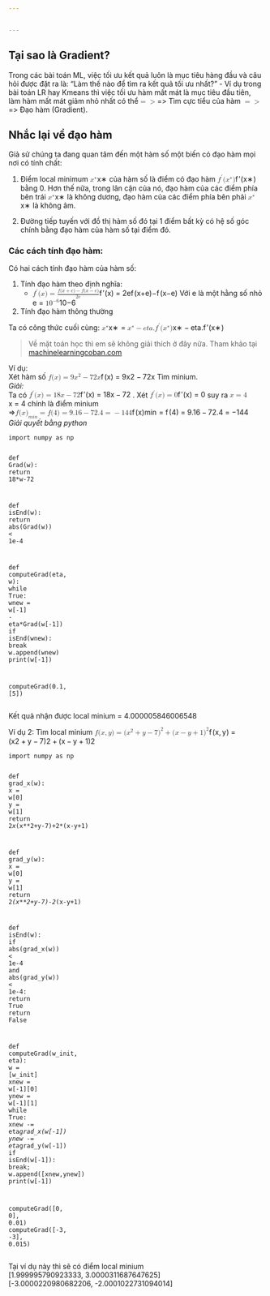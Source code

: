 ```yaml
---


---
```


<h2 id="tại-sao-là-gradient">Tại sao là Gradient?</h2>
<p>Trong các bài toán ML, việc tối ưu kết quả luôn là mục tiêu hàng đầu và câu hỏi được đặt ra là: “Làm thế nào để tìm ra kết quả tối ưu nhất?” - Ví dụ trong bài toán LR hay Kmeans thì việc tối ưu hàm mất mát là mục tiêu đầu tiên, làm hàm mất mát giảm nhỏ nhất có thể<span class="katex--inline"><span class="katex"><span class="katex-mathml"><math><semantics><mrow><mo>=</mo><mo>&gt;</mo></mrow><annotation encoding="application/x-tex">=&gt;</annotation></semantics></math></span><span class="katex-html" aria-hidden="true"><span class="base"><span class="strut" style="height: 0.36687em; vertical-align: 0em;"></span><span class="mrel">=</span></span><span class="base"><span class="strut" style="height: 0.5782em; vertical-align: -0.0391em;"></span><span class="mrel">&gt;</span></span></span></span></span> Tìm cực tiểu của hàm <span class="katex--inline"><span class="katex"><span class="katex-mathml"><math><semantics><mrow><mo>=</mo><mo>&gt;</mo></mrow><annotation encoding="application/x-tex">=&gt;</annotation></semantics></math></span><span class="katex-html" aria-hidden="true"><span class="base"><span class="strut" style="height: 0.36687em; vertical-align: 0em;"></span><span class="mrel">=</span></span><span class="base"><span class="strut" style="height: 0.5782em; vertical-align: -0.0391em;"></span><span class="mrel">&gt;</span></span></span></span></span> Đạo hàm (Gradient).</p>
<h2 id="nhắc-lại-về-đạo-hàm">Nhắc lại về đạo hàm</h2>
<p>Giả sử chúng ta đang quan tâm đến một hàm số một biến có đạo hàm mọi nơi có tính chất:</p>
<ol>
<li>
<p>Điểm local minimum  <span class="katex--inline"><span class="katex"><span class="katex-mathml"><math><semantics><mrow><msup><mi>x</mi><mo>∗</mo></msup></mrow><annotation encoding="application/x-tex">x^*</annotation></semantics></math></span><span class="katex-html" aria-hidden="true"><span class="base"><span class="strut" style="height: 0.688696em; vertical-align: 0em;"></span><span class="mord"><span class="mord mathdefault">x</span><span class="msupsub"><span class="vlist-t"><span class="vlist-r"><span class="vlist" style="height: 0.688696em;"><span class="" style="top: -3.063em; margin-right: 0.05em;"><span class="pstrut" style="height: 2.7em;"></span><span class="sizing reset-size6 size3 mtight"><span class="mbin mtight">∗</span></span></span></span></span></span></span></span></span></span></span></span>  của hàm số là điểm có đạo hàm  <span class="katex--inline"><span class="katex"><span class="katex-mathml"><math><semantics><mrow><msup><mi>f</mi><mo mathvariant="normal">′</mo></msup><mo stretchy="false">(</mo><msup><mi>x</mi><mo>∗</mo></msup><mo stretchy="false">)</mo></mrow><annotation encoding="application/x-tex">f'(x^*)</annotation></semantics></math></span><span class="katex-html" aria-hidden="true"><span class="base"><span class="strut" style="height: 1.00189em; vertical-align: -0.25em;"></span><span class="mord"><span class="mord mathdefault" style="margin-right: 0.10764em;">f</span><span class="msupsub"><span class="vlist-t"><span class="vlist-r"><span class="vlist" style="height: 0.751892em;"><span class="" style="top: -3.063em; margin-right: 0.05em;"><span class="pstrut" style="height: 2.7em;"></span><span class="sizing reset-size6 size3 mtight"><span class="mord mtight"><span class="mord mtight">′</span></span></span></span></span></span></span></span></span><span class="mopen">(</span><span class="mord"><span class="mord mathdefault">x</span><span class="msupsub"><span class="vlist-t"><span class="vlist-r"><span class="vlist" style="height: 0.688696em;"><span class="" style="top: -3.063em; margin-right: 0.05em;"><span class="pstrut" style="height: 2.7em;"></span><span class="sizing reset-size6 size3 mtight"><span class="mbin mtight">∗</span></span></span></span></span></span></span></span><span class="mclose">)</span></span></span></span></span>  bằng 0. Hơn thế nữa, trong lân cận của nó, đạo hàm của các điểm phía bên trái  <span class="katex--inline"><span class="katex"><span class="katex-mathml"><math><semantics><mrow><msup><mi>x</mi><mo>∗</mo></msup></mrow><annotation encoding="application/x-tex">x^*</annotation></semantics></math></span><span class="katex-html" aria-hidden="true"><span class="base"><span class="strut" style="height: 0.688696em; vertical-align: 0em;"></span><span class="mord"><span class="mord mathdefault">x</span><span class="msupsub"><span class="vlist-t"><span class="vlist-r"><span class="vlist" style="height: 0.688696em;"><span class="" style="top: -3.063em; margin-right: 0.05em;"><span class="pstrut" style="height: 2.7em;"></span><span class="sizing reset-size6 size3 mtight"><span class="mbin mtight">∗</span></span></span></span></span></span></span></span></span></span></span></span>  là không dương, đạo hàm của các điểm phía bên phải  <span class="katex--inline"><span class="katex"><span class="katex-mathml"><math><semantics><mrow><msup><mi>x</mi><mo>∗</mo></msup></mrow><annotation encoding="application/x-tex">x^*</annotation></semantics></math></span><span class="katex-html" aria-hidden="true"><span class="base"><span class="strut" style="height: 0.688696em; vertical-align: 0em;"></span><span class="mord"><span class="mord mathdefault">x</span><span class="msupsub"><span class="vlist-t"><span class="vlist-r"><span class="vlist" style="height: 0.688696em;"><span class="" style="top: -3.063em; margin-right: 0.05em;"><span class="pstrut" style="height: 2.7em;"></span><span class="sizing reset-size6 size3 mtight"><span class="mbin mtight">∗</span></span></span></span></span></span></span></span></span></span></span></span>  là không âm.</p>
</li>
<li>
<p>Đường tiếp tuyến với đồ thị hàm số đó tại 1 điểm bất kỳ có hệ số góc chính bằng đạo hàm của hàm số tại điểm đó.</p>
</li>
</ol>
<h3 id="các-cách-tính-đạo-hàm">Các cách tính đạo hàm:</h3>
<p>Có hai cách tính đạo hàm của hàm số:</p>
<ol>
<li>Tính đạo hàm theo định nghĩa:
<ul>
<li><span class="katex--inline"><span class="katex"><span class="katex-mathml"><math><semantics><mrow><msup><mi>f</mi><mo mathvariant="normal">′</mo></msup><mo stretchy="false">(</mo><mi>x</mi><mo stretchy="false">)</mo><mo>=</mo><mfrac><mrow><mi>f</mi><mo stretchy="false">(</mo><mi>x</mi><mo>+</mo><mi>e</mi><mo stretchy="false">)</mo><mo>−</mo><mi>f</mi><mo stretchy="false">(</mo><mi>x</mi><mo>−</mo><mi>e</mi><mo stretchy="false">)</mo></mrow><mrow><mn>2</mn><mi>e</mi></mrow></mfrac></mrow><annotation encoding="application/x-tex">f'(x) = \frac{f(x+e) - f(x-e)}{2e}</annotation></semantics></math></span><span class="katex-html" aria-hidden="true"><span class="base"><span class="strut" style="height: 1.00189em; vertical-align: -0.25em;"></span><span class="mord"><span class="mord mathdefault" style="margin-right: 0.10764em;">f</span><span class="msupsub"><span class="vlist-t"><span class="vlist-r"><span class="vlist" style="height: 0.751892em;"><span class="" style="top: -3.063em; margin-right: 0.05em;"><span class="pstrut" style="height: 2.7em;"></span><span class="sizing reset-size6 size3 mtight"><span class="mord mtight"><span class="mord mtight">′</span></span></span></span></span></span></span></span></span><span class="mopen">(</span><span class="mord mathdefault">x</span><span class="mclose">)</span><span class="mspace" style="margin-right: 0.277778em;"></span><span class="mrel">=</span><span class="mspace" style="margin-right: 0.277778em;"></span></span><span class="base"><span class="strut" style="height: 1.355em; vertical-align: -0.345em;"></span><span class="mord"><span class="mopen nulldelimiter"></span><span class="mfrac"><span class="vlist-t vlist-t2"><span class="vlist-r"><span class="vlist" style="height: 1.01em;"><span class="" style="top: -2.655em;"><span class="pstrut" style="height: 3em;"></span><span class="sizing reset-size6 size3 mtight"><span class="mord mtight"><span class="mord mtight">2</span><span class="mord mathdefault mtight">e</span></span></span></span><span class="" style="top: -3.23em;"><span class="pstrut" style="height: 3em;"></span><span class="frac-line" style="border-bottom-width: 0.04em;"></span></span><span class="" style="top: -3.485em;"><span class="pstrut" style="height: 3em;"></span><span class="sizing reset-size6 size3 mtight"><span class="mord mtight"><span class="mord mathdefault mtight" style="margin-right: 0.10764em;">f</span><span class="mopen mtight">(</span><span class="mord mathdefault mtight">x</span><span class="mbin mtight">+</span><span class="mord mathdefault mtight">e</span><span class="mclose mtight">)</span><span class="mbin mtight">−</span><span class="mord mathdefault mtight" style="margin-right: 0.10764em;">f</span><span class="mopen mtight">(</span><span class="mord mathdefault mtight">x</span><span class="mbin mtight">−</span><span class="mord mathdefault mtight">e</span><span class="mclose mtight">)</span></span></span></span></span><span class="vlist-s">​</span></span><span class="vlist-r"><span class="vlist" style="height: 0.345em;"><span class=""></span></span></span></span></span><span class="mclose nulldelimiter"></span></span></span></span></span></span> Với e là một hằng số nhỏ e = <span class="katex--inline"><span class="katex"><span class="katex-mathml"><math><semantics><mrow><mn>1</mn><msup><mn>0</mn><mrow><mo>−</mo><mn>6</mn></mrow></msup></mrow><annotation encoding="application/x-tex">10^{-6}</annotation></semantics></math></span><span class="katex-html" aria-hidden="true"><span class="base"><span class="strut" style="height: 0.814108em; vertical-align: 0em;"></span><span class="mord">1</span><span class="mord"><span class="mord">0</span><span class="msupsub"><span class="vlist-t"><span class="vlist-r"><span class="vlist" style="height: 0.814108em;"><span class="" style="top: -3.063em; margin-right: 0.05em;"><span class="pstrut" style="height: 2.7em;"></span><span class="sizing reset-size6 size3 mtight"><span class="mord mtight"><span class="mord mtight">−</span><span class="mord mtight">6</span></span></span></span></span></span></span></span></span></span></span></span></span></li>
</ul>
</li>
<li>Tính đạo hàm thông thường</li>
</ol>
<p>Ta có công thức cuối cùng: <span class="katex--inline"><span class="katex"><span class="katex-mathml"><math><semantics><mrow><msup><mi>x</mi><mo>∗</mo></msup></mrow><annotation encoding="application/x-tex">x^*</annotation></semantics></math></span><span class="katex-html" aria-hidden="true"><span class="base"><span class="strut" style="height: 0.688696em; vertical-align: 0em;"></span><span class="mord"><span class="mord mathdefault">x</span><span class="msupsub"><span class="vlist-t"><span class="vlist-r"><span class="vlist" style="height: 0.688696em;"><span class="" style="top: -3.063em; margin-right: 0.05em;"><span class="pstrut" style="height: 2.7em;"></span><span class="sizing reset-size6 size3 mtight"><span class="mbin mtight">∗</span></span></span></span></span></span></span></span></span></span></span></span> = <span class="katex--inline"><span class="katex"><span class="katex-mathml"><math><semantics><mrow><msup><mi>x</mi><mo>∗</mo></msup><mo>−</mo><mi>e</mi><mi>t</mi><mi>a</mi><mi mathvariant="normal">.</mi><msup><mi>f</mi><mo mathvariant="normal">′</mo></msup><mo stretchy="false">(</mo><msup><mi>x</mi><mo>∗</mo></msup><mo stretchy="false">)</mo></mrow><annotation encoding="application/x-tex">x^* - eta.f'(x^*)</annotation></semantics></math></span><span class="katex-html" aria-hidden="true"><span class="base"><span class="strut" style="height: 0.772026em; vertical-align: -0.08333em;"></span><span class="mord"><span class="mord mathdefault">x</span><span class="msupsub"><span class="vlist-t"><span class="vlist-r"><span class="vlist" style="height: 0.688696em;"><span class="" style="top: -3.063em; margin-right: 0.05em;"><span class="pstrut" style="height: 2.7em;"></span><span class="sizing reset-size6 size3 mtight"><span class="mbin mtight">∗</span></span></span></span></span></span></span></span><span class="mspace" style="margin-right: 0.222222em;"></span><span class="mbin">−</span><span class="mspace" style="margin-right: 0.222222em;"></span></span><span class="base"><span class="strut" style="height: 1.00189em; vertical-align: -0.25em;"></span><span class="mord mathdefault">e</span><span class="mord mathdefault">t</span><span class="mord mathdefault">a</span><span class="mord">.</span><span class="mord"><span class="mord mathdefault" style="margin-right: 0.10764em;">f</span><span class="msupsub"><span class="vlist-t"><span class="vlist-r"><span class="vlist" style="height: 0.751892em;"><span class="" style="top: -3.063em; margin-right: 0.05em;"><span class="pstrut" style="height: 2.7em;"></span><span class="sizing reset-size6 size3 mtight"><span class="mord mtight"><span class="mord mtight">′</span></span></span></span></span></span></span></span></span><span class="mopen">(</span><span class="mord"><span class="mord mathdefault">x</span><span class="msupsub"><span class="vlist-t"><span class="vlist-r"><span class="vlist" style="height: 0.688696em;"><span class="" style="top: -3.063em; margin-right: 0.05em;"><span class="pstrut" style="height: 2.7em;"></span><span class="sizing reset-size6 size3 mtight"><span class="mbin mtight">∗</span></span></span></span></span></span></span></span><span class="mclose">)</span></span></span></span></span></p>
<blockquote>
<p>Về mặt toán học thì em sẽ không giải thích ở đây nữa. Tham khảo tại <a href="http://machinelearningcoban.com">machinelearningcoban.com</a></p>
</blockquote>
<p>Ví dụ:<br>
Xét hàm số <span class="katex--inline"><span class="katex"><span class="katex-mathml"><math><semantics><mrow><mi>f</mi><mo stretchy="false">(</mo><mi>x</mi><mo stretchy="false">)</mo><mo>=</mo><mn>9</mn><msup><mi>x</mi><mn>2</mn></msup><mo>−</mo><mn>72</mn><mi>x</mi></mrow><annotation encoding="application/x-tex">f(x) = 9x^2 - 72x</annotation></semantics></math></span><span class="katex-html" aria-hidden="true"><span class="base"><span class="strut" style="height: 1em; vertical-align: -0.25em;"></span><span class="mord mathdefault" style="margin-right: 0.10764em;">f</span><span class="mopen">(</span><span class="mord mathdefault">x</span><span class="mclose">)</span><span class="mspace" style="margin-right: 0.277778em;"></span><span class="mrel">=</span><span class="mspace" style="margin-right: 0.277778em;"></span></span><span class="base"><span class="strut" style="height: 0.897438em; vertical-align: -0.08333em;"></span><span class="mord">9</span><span class="mord"><span class="mord mathdefault">x</span><span class="msupsub"><span class="vlist-t"><span class="vlist-r"><span class="vlist" style="height: 0.814108em;"><span class="" style="top: -3.063em; margin-right: 0.05em;"><span class="pstrut" style="height: 2.7em;"></span><span class="sizing reset-size6 size3 mtight"><span class="mord mtight">2</span></span></span></span></span></span></span></span><span class="mspace" style="margin-right: 0.222222em;"></span><span class="mbin">−</span><span class="mspace" style="margin-right: 0.222222em;"></span></span><span class="base"><span class="strut" style="height: 0.64444em; vertical-align: 0em;"></span><span class="mord">7</span><span class="mord">2</span><span class="mord mathdefault">x</span></span></span></span></span> Tìm minium.<br>
<em>Giải:</em><br>
Ta có <span class="katex--inline"><span class="katex"><span class="katex-mathml"><math><semantics><mrow><msup><mi>f</mi><mo mathvariant="normal">′</mo></msup><mo stretchy="false">(</mo><mi>x</mi><mo stretchy="false">)</mo><mo>=</mo><mn>18</mn><mi>x</mi><mo>−</mo><mn>72</mn></mrow><annotation encoding="application/x-tex">f'(x) = 18x - 72</annotation></semantics></math></span><span class="katex-html" aria-hidden="true"><span class="base"><span class="strut" style="height: 1.00189em; vertical-align: -0.25em;"></span><span class="mord"><span class="mord mathdefault" style="margin-right: 0.10764em;">f</span><span class="msupsub"><span class="vlist-t"><span class="vlist-r"><span class="vlist" style="height: 0.751892em;"><span class="" style="top: -3.063em; margin-right: 0.05em;"><span class="pstrut" style="height: 2.7em;"></span><span class="sizing reset-size6 size3 mtight"><span class="mord mtight"><span class="mord mtight">′</span></span></span></span></span></span></span></span></span><span class="mopen">(</span><span class="mord mathdefault">x</span><span class="mclose">)</span><span class="mspace" style="margin-right: 0.277778em;"></span><span class="mrel">=</span><span class="mspace" style="margin-right: 0.277778em;"></span></span><span class="base"><span class="strut" style="height: 0.72777em; vertical-align: -0.08333em;"></span><span class="mord">1</span><span class="mord">8</span><span class="mord mathdefault">x</span><span class="mspace" style="margin-right: 0.222222em;"></span><span class="mbin">−</span><span class="mspace" style="margin-right: 0.222222em;"></span></span><span class="base"><span class="strut" style="height: 0.64444em; vertical-align: 0em;"></span><span class="mord">7</span><span class="mord">2</span></span></span></span></span> . Xét <span class="katex--inline"><span class="katex"><span class="katex-mathml"><math><semantics><mrow><msup><mi>f</mi><mo mathvariant="normal">′</mo></msup><mo stretchy="false">(</mo><mi>x</mi><mo stretchy="false">)</mo><mo>=</mo><mn>0</mn></mrow><annotation encoding="application/x-tex">f'(x) = 0</annotation></semantics></math></span><span class="katex-html" aria-hidden="true"><span class="base"><span class="strut" style="height: 1.00189em; vertical-align: -0.25em;"></span><span class="mord"><span class="mord mathdefault" style="margin-right: 0.10764em;">f</span><span class="msupsub"><span class="vlist-t"><span class="vlist-r"><span class="vlist" style="height: 0.751892em;"><span class="" style="top: -3.063em; margin-right: 0.05em;"><span class="pstrut" style="height: 2.7em;"></span><span class="sizing reset-size6 size3 mtight"><span class="mord mtight"><span class="mord mtight">′</span></span></span></span></span></span></span></span></span><span class="mopen">(</span><span class="mord mathdefault">x</span><span class="mclose">)</span><span class="mspace" style="margin-right: 0.277778em;"></span><span class="mrel">=</span><span class="mspace" style="margin-right: 0.277778em;"></span></span><span class="base"><span class="strut" style="height: 0.64444em; vertical-align: 0em;"></span><span class="mord">0</span></span></span></span></span> suy ra <span class="katex--inline"><span class="katex"><span class="katex-mathml"><math><semantics><mrow><mi>x</mi><mo>=</mo><mn>4</mn></mrow><annotation encoding="application/x-tex">x = 4</annotation></semantics></math></span><span class="katex-html" aria-hidden="true"><span class="base"><span class="strut" style="height: 0.43056em; vertical-align: 0em;"></span><span class="mord mathdefault">x</span><span class="mspace" style="margin-right: 0.277778em;"></span><span class="mrel">=</span><span class="mspace" style="margin-right: 0.277778em;"></span></span><span class="base"><span class="strut" style="height: 0.64444em; vertical-align: 0em;"></span><span class="mord">4</span></span></span></span></span> chính là điểm minium<br>
=&gt;<span class="katex--inline"><span class="katex"><span class="katex-mathml"><math><semantics><mrow><mi>f</mi><mo stretchy="false">(</mo><mi>x</mi><msub><mo stretchy="false">)</mo><mrow><mi>m</mi><mi>i</mi><mi>n</mi></mrow></msub><mo>=</mo><mi>f</mi><mo stretchy="false">(</mo><mn>4</mn><mo stretchy="false">)</mo><mo>=</mo><mn>9.16</mn><mo>−</mo><mn>72.4</mn><mo>=</mo><mo>−</mo><mn>144</mn></mrow><annotation encoding="application/x-tex">f(x)_{min} = f(4) = 9.16 - 72.4 = -144</annotation></semantics></math></span><span class="katex-html" aria-hidden="true"><span class="base"><span class="strut" style="height: 1em; vertical-align: -0.25em;"></span><span class="mord mathdefault" style="margin-right: 0.10764em;">f</span><span class="mopen">(</span><span class="mord mathdefault">x</span><span class="mclose"><span class="mclose">)</span><span class="msupsub"><span class="vlist-t vlist-t2"><span class="vlist-r"><span class="vlist" style="height: 0.311664em;"><span class="" style="top: -2.55em; margin-left: 0em; margin-right: 0.05em;"><span class="pstrut" style="height: 2.7em;"></span><span class="sizing reset-size6 size3 mtight"><span class="mord mtight"><span class="mord mathdefault mtight">m</span><span class="mord mathdefault mtight">i</span><span class="mord mathdefault mtight">n</span></span></span></span></span><span class="vlist-s">​</span></span><span class="vlist-r"><span class="vlist" style="height: 0.15em;"><span class=""></span></span></span></span></span></span><span class="mspace" style="margin-right: 0.277778em;"></span><span class="mrel">=</span><span class="mspace" style="margin-right: 0.277778em;"></span></span><span class="base"><span class="strut" style="height: 1em; vertical-align: -0.25em;"></span><span class="mord mathdefault" style="margin-right: 0.10764em;">f</span><span class="mopen">(</span><span class="mord">4</span><span class="mclose">)</span><span class="mspace" style="margin-right: 0.277778em;"></span><span class="mrel">=</span><span class="mspace" style="margin-right: 0.277778em;"></span></span><span class="base"><span class="strut" style="height: 0.72777em; vertical-align: -0.08333em;"></span><span class="mord">9</span><span class="mord">.</span><span class="mord">1</span><span class="mord">6</span><span class="mspace" style="margin-right: 0.222222em;"></span><span class="mbin">−</span><span class="mspace" style="margin-right: 0.222222em;"></span></span><span class="base"><span class="strut" style="height: 0.64444em; vertical-align: 0em;"></span><span class="mord">7</span><span class="mord">2</span><span class="mord">.</span><span class="mord">4</span><span class="mspace" style="margin-right: 0.277778em;"></span><span class="mrel">=</span><span class="mspace" style="margin-right: 0.277778em;"></span></span><span class="base"><span class="strut" style="height: 0.72777em; vertical-align: -0.08333em;"></span><span class="mord">−</span><span class="mord">1</span><span class="mord">4</span><span class="mord">4</span></span></span></span></span><br>
<em>Giải quyết bằng python</em></p>
<pre class=" language-py"><code class="prism  language-py"><span class="token keyword">import</span> numpy <span class="token keyword">as</span> np

<span class="token keyword">def</span>  <span class="token function">Grad</span><span class="token punctuation">(</span>w<span class="token punctuation">)</span><span class="token punctuation">:</span>
	<span class="token keyword">return</span>  <span class="token number">18</span><span class="token operator">*</span>w<span class="token number">-72</span>

<span class="token keyword">def</span>  <span class="token function">isEnd</span><span class="token punctuation">(</span>w<span class="token punctuation">)</span><span class="token punctuation">:</span>
	<span class="token keyword">return</span>  <span class="token builtin">abs</span><span class="token punctuation">(</span>Grad<span class="token punctuation">(</span>w<span class="token punctuation">)</span><span class="token punctuation">)</span> <span class="token operator">&lt;</span>  <span class="token number">1e</span><span class="token operator">-</span><span class="token number">4</span>

<span class="token keyword">def</span>  <span class="token function">computeGrad</span><span class="token punctuation">(</span>eta<span class="token punctuation">,</span> w<span class="token punctuation">)</span><span class="token punctuation">:</span>
	<span class="token keyword">while</span>  <span class="token boolean">True</span><span class="token punctuation">:</span>
		wnew <span class="token operator">=</span> w<span class="token punctuation">[</span><span class="token operator">-</span><span class="token number">1</span><span class="token punctuation">]</span> <span class="token operator">-</span> eta<span class="token operator">*</span>Grad<span class="token punctuation">(</span>w<span class="token punctuation">[</span><span class="token operator">-</span><span class="token number">1</span><span class="token punctuation">]</span><span class="token punctuation">)</span>
		<span class="token keyword">if</span> isEnd<span class="token punctuation">(</span>wnew<span class="token punctuation">)</span><span class="token punctuation">:</span>
			<span class="token keyword">break</span>
	w<span class="token punctuation">.</span>append<span class="token punctuation">(</span>wnew<span class="token punctuation">)</span>
	<span class="token keyword">print</span><span class="token punctuation">(</span>w<span class="token punctuation">[</span><span class="token operator">-</span><span class="token number">1</span><span class="token punctuation">]</span><span class="token punctuation">)</span>

computeGrad<span class="token punctuation">(</span><span class="token number">0.1</span><span class="token punctuation">,</span> <span class="token punctuation">[</span><span class="token number">5</span><span class="token punctuation">]</span><span class="token punctuation">)</span>
</code></pre>
<p>Kết quả nhận được local minium = 4.000005846006548</p>
<p>Ví dụ 2: Tìm local minium <span class="katex--inline"><span class="katex"><span class="katex-mathml"><math><semantics><mrow><mi>f</mi><mo stretchy="false">(</mo><mi>x</mi><mo separator="true">,</mo><mi>y</mi><mo stretchy="false">)</mo><mo>=</mo><mo stretchy="false">(</mo><msup><mi>x</mi><mn>2</mn></msup><mo>+</mo><mi>y</mi><mo>−</mo><mn>7</mn><msup><mo stretchy="false">)</mo><mn>2</mn></msup><mo>+</mo><mo stretchy="false">(</mo><mi>x</mi><mo>−</mo><mi>y</mi><mo>+</mo><mn>1</mn><msup><mo stretchy="false">)</mo><mn>2</mn></msup></mrow><annotation encoding="application/x-tex">f(x,y) = (x^2 + y - 7)^2 + (x - y + 1)^2</annotation></semantics></math></span><span class="katex-html" aria-hidden="true"><span class="base"><span class="strut" style="height: 1em; vertical-align: -0.25em;"></span><span class="mord mathdefault" style="margin-right: 0.10764em;">f</span><span class="mopen">(</span><span class="mord mathdefault">x</span><span class="mpunct">,</span><span class="mspace" style="margin-right: 0.166667em;"></span><span class="mord mathdefault" style="margin-right: 0.03588em;">y</span><span class="mclose">)</span><span class="mspace" style="margin-right: 0.277778em;"></span><span class="mrel">=</span><span class="mspace" style="margin-right: 0.277778em;"></span></span><span class="base"><span class="strut" style="height: 1.06411em; vertical-align: -0.25em;"></span><span class="mopen">(</span><span class="mord"><span class="mord mathdefault">x</span><span class="msupsub"><span class="vlist-t"><span class="vlist-r"><span class="vlist" style="height: 0.814108em;"><span class="" style="top: -3.063em; margin-right: 0.05em;"><span class="pstrut" style="height: 2.7em;"></span><span class="sizing reset-size6 size3 mtight"><span class="mord mtight">2</span></span></span></span></span></span></span></span><span class="mspace" style="margin-right: 0.222222em;"></span><span class="mbin">+</span><span class="mspace" style="margin-right: 0.222222em;"></span></span><span class="base"><span class="strut" style="height: 0.77777em; vertical-align: -0.19444em;"></span><span class="mord mathdefault" style="margin-right: 0.03588em;">y</span><span class="mspace" style="margin-right: 0.222222em;"></span><span class="mbin">−</span><span class="mspace" style="margin-right: 0.222222em;"></span></span><span class="base"><span class="strut" style="height: 1.06411em; vertical-align: -0.25em;"></span><span class="mord">7</span><span class="mclose"><span class="mclose">)</span><span class="msupsub"><span class="vlist-t"><span class="vlist-r"><span class="vlist" style="height: 0.814108em;"><span class="" style="top: -3.063em; margin-right: 0.05em;"><span class="pstrut" style="height: 2.7em;"></span><span class="sizing reset-size6 size3 mtight"><span class="mord mtight">2</span></span></span></span></span></span></span></span><span class="mspace" style="margin-right: 0.222222em;"></span><span class="mbin">+</span><span class="mspace" style="margin-right: 0.222222em;"></span></span><span class="base"><span class="strut" style="height: 1em; vertical-align: -0.25em;"></span><span class="mopen">(</span><span class="mord mathdefault">x</span><span class="mspace" style="margin-right: 0.222222em;"></span><span class="mbin">−</span><span class="mspace" style="margin-right: 0.222222em;"></span></span><span class="base"><span class="strut" style="height: 0.77777em; vertical-align: -0.19444em;"></span><span class="mord mathdefault" style="margin-right: 0.03588em;">y</span><span class="mspace" style="margin-right: 0.222222em;"></span><span class="mbin">+</span><span class="mspace" style="margin-right: 0.222222em;"></span></span><span class="base"><span class="strut" style="height: 1.06411em; vertical-align: -0.25em;"></span><span class="mord">1</span><span class="mclose"><span class="mclose">)</span><span class="msupsub"><span class="vlist-t"><span class="vlist-r"><span class="vlist" style="height: 0.814108em;"><span class="" style="top: -3.063em; margin-right: 0.05em;"><span class="pstrut" style="height: 2.7em;"></span><span class="sizing reset-size6 size3 mtight"><span class="mord mtight">2</span></span></span></span></span></span></span></span></span></span></span></span></p>
<pre class=" language-py"><code class="prism  language-py"><span class="token keyword">import</span> numpy <span class="token keyword">as</span> np

<span class="token keyword">def</span>  <span class="token function">grad_x</span><span class="token punctuation">(</span>w<span class="token punctuation">)</span><span class="token punctuation">:</span>
	x <span class="token operator">=</span> w<span class="token punctuation">[</span><span class="token number">0</span><span class="token punctuation">]</span>
	y <span class="token operator">=</span> w<span class="token punctuation">[</span><span class="token number">1</span><span class="token punctuation">]</span>
	<span class="token keyword">return</span>  <span class="token number">2</span><span class="token operator">*</span>x<span class="token operator">*</span><span class="token punctuation">(</span>x<span class="token operator">**</span><span class="token number">2</span><span class="token operator">+</span>y<span class="token number">-7</span><span class="token punctuation">)</span><span class="token operator">+</span><span class="token number">2</span><span class="token operator">*</span><span class="token punctuation">(</span>x<span class="token operator">-</span>y<span class="token operator">+</span><span class="token number">1</span><span class="token punctuation">)</span>

<span class="token keyword">def</span>  <span class="token function">grad_y</span><span class="token punctuation">(</span>w<span class="token punctuation">)</span><span class="token punctuation">:</span>
	x <span class="token operator">=</span> w<span class="token punctuation">[</span><span class="token number">0</span><span class="token punctuation">]</span>
	y <span class="token operator">=</span> w<span class="token punctuation">[</span><span class="token number">1</span><span class="token punctuation">]</span>
	<span class="token keyword">return</span>  <span class="token number">2</span><span class="token operator">*</span><span class="token punctuation">(</span>x<span class="token operator">**</span><span class="token number">2</span><span class="token operator">+</span>y<span class="token number">-7</span><span class="token punctuation">)</span><span class="token operator">-</span><span class="token number">2</span><span class="token operator">*</span><span class="token punctuation">(</span>x<span class="token operator">-</span>y<span class="token operator">+</span><span class="token number">1</span><span class="token punctuation">)</span>

<span class="token keyword">def</span>  <span class="token function">isEnd</span><span class="token punctuation">(</span>w<span class="token punctuation">)</span><span class="token punctuation">:</span>
	<span class="token keyword">if</span>  <span class="token builtin">abs</span><span class="token punctuation">(</span>grad_x<span class="token punctuation">(</span>w<span class="token punctuation">)</span><span class="token punctuation">)</span> <span class="token operator">&lt;</span>  <span class="token number">1e</span><span class="token operator">-</span><span class="token number">4</span>  <span class="token operator">and</span>  <span class="token builtin">abs</span><span class="token punctuation">(</span>grad_y<span class="token punctuation">(</span>w<span class="token punctuation">)</span><span class="token punctuation">)</span> <span class="token operator">&lt;</span>  <span class="token number">1e</span><span class="token operator">-</span><span class="token number">4</span><span class="token punctuation">:</span>
		<span class="token keyword">return</span>  <span class="token boolean">True</span>
	<span class="token keyword">return</span>  <span class="token boolean">False</span>

  

<span class="token keyword">def</span>  <span class="token function">computeGrad</span><span class="token punctuation">(</span>w_init<span class="token punctuation">,</span> eta<span class="token punctuation">)</span><span class="token punctuation">:</span>
	w <span class="token operator">=</span> <span class="token punctuation">[</span>w_init<span class="token punctuation">]</span>
	xnew <span class="token operator">=</span> w<span class="token punctuation">[</span><span class="token operator">-</span><span class="token number">1</span><span class="token punctuation">]</span><span class="token punctuation">[</span><span class="token number">0</span><span class="token punctuation">]</span>
	ynew <span class="token operator">=</span> w<span class="token punctuation">[</span><span class="token operator">-</span><span class="token number">1</span><span class="token punctuation">]</span><span class="token punctuation">[</span><span class="token number">1</span><span class="token punctuation">]</span>
	<span class="token keyword">while</span>  <span class="token boolean">True</span><span class="token punctuation">:</span>
		xnew <span class="token operator">-=</span> eta<span class="token operator">*</span>grad_x<span class="token punctuation">(</span>w<span class="token punctuation">[</span><span class="token operator">-</span><span class="token number">1</span><span class="token punctuation">]</span><span class="token punctuation">)</span>
		ynew <span class="token operator">-=</span> eta<span class="token operator">*</span>grad_y<span class="token punctuation">(</span>w<span class="token punctuation">[</span><span class="token operator">-</span><span class="token number">1</span><span class="token punctuation">]</span><span class="token punctuation">)</span>
		<span class="token keyword">if</span> isEnd<span class="token punctuation">(</span>w<span class="token punctuation">[</span><span class="token operator">-</span><span class="token number">1</span><span class="token punctuation">]</span><span class="token punctuation">)</span><span class="token punctuation">:</span>
			<span class="token keyword">break</span><span class="token punctuation">;</span>
		w<span class="token punctuation">.</span>append<span class="token punctuation">(</span><span class="token punctuation">[</span>xnew<span class="token punctuation">,</span>ynew<span class="token punctuation">]</span><span class="token punctuation">)</span>
	<span class="token keyword">print</span><span class="token punctuation">(</span>w<span class="token punctuation">[</span><span class="token operator">-</span><span class="token number">1</span><span class="token punctuation">]</span><span class="token punctuation">)</span>

computeGrad<span class="token punctuation">(</span><span class="token punctuation">[</span><span class="token number">0</span><span class="token punctuation">,</span> <span class="token number">0</span><span class="token punctuation">]</span><span class="token punctuation">,</span> <span class="token number">0.01</span><span class="token punctuation">)</span>
computeGrad<span class="token punctuation">(</span><span class="token punctuation">[</span><span class="token operator">-</span><span class="token number">3</span><span class="token punctuation">,</span> <span class="token operator">-</span><span class="token number">3</span><span class="token punctuation">]</span><span class="token punctuation">,</span> <span class="token number">0.015</span><span class="token punctuation">)</span>
</code></pre>
<p>Tại ví dụ này thì sẽ có điểm local minium<br>
[1.999995790923333, 3.0000311687647625]<br>
[-3.0000220980682206, -2.0001022731094014]</p>


